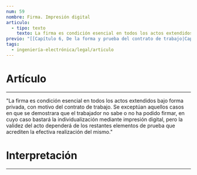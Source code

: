 ```yaml
---
num: 59
nombre: Firma. Impresión digital
articulo:
  - tipo: texto
    texto: La firma es condición esencial en todos los actos extendidos bajo forma privada, con motivo del contrato de trabajo. Se exceptúan aquellos casos en que se demostrara que el trabajador no sabe o no ha podido firmar, en cuyo caso bastará la individualización mediante impresión digital, pero la validez del acto dependerá de los restantes elementos de prueba que acrediten la efectiva realización del mismo.
previo: "[[Capítulo 6, De la forma y prueba del contrato de trabajo|Capítulo 6, De la forma y prueba del contrato de trabajo]]"
tags:
  - ingeniería-electrónica/legal/articulo
---
```

# Artículo
---
"La firma es condición esencial en todos los actos extendidos bajo forma privada, con motivo del contrato de trabajo. Se exceptúan aquellos casos en que se demostrara que el trabajador no sabe o no ha podido firmar, en cuyo caso bastará la individualización mediante impresión digital, pero la validez del acto dependerá de los restantes elementos de prueba que acrediten la efectiva realización del mismo."

# Interpretación
---
